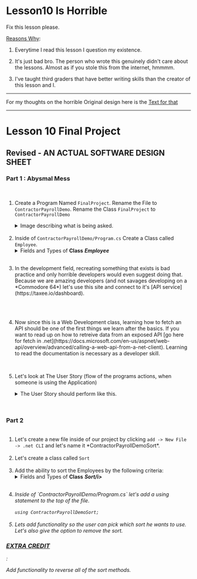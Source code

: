 # Lesson10 Is Horrible

Fix this lesson please. 

<ins>Reasons Why</ins>:

1. Everytime I read this lesson I question my existence.

2. It's just bad bro. The person who wrote this genuinely didn't care about the lessons. Almost as if you stole this from the internet, hmmmm.

3. I've taught third graders that have better writing skills than the creator of this lesson and I.

-------

For my thoughts on the horrible Original design here is the [Text for that](https://github.com/JonTDean/Lesson10-Is-Horrible/blob/main/OriginalCriticism.md)

----------

<h1>Lesson 10 Final Project</h1>

<h2> Revised - AN ACTUAL SOFTWARE DESIGN SHEET </h2>

<div className="Part_One">
	<h3>Part 1 : Abysmal Mess</h3>
	<br/>
	<ol>
		<li> 
		<p>Create a Program Named <code>FinalProject</code>. Rename the File to <code>ContractorPayrollDemo</code>. Rename the Class <code>FinalProject</code> to <code>ContractorPayrollDemo</code></p>
			<Details> 
				<Summary> Image describing what is being asked. </Summary>
					<img src="https://i.imgur.com/EyaFG7m.png" />
			<Details> 
		</li>
		<br/>
		<li> Inside of <code>ContractorPayrollDemo/Program.cs</code> Create a Class called <code>Employee</code>.
			<Details> 
				<Summary>Fields and Types of <b>Class</b> <b><i>Employee</i></b> </Summary>
				<ul>
					<br />
					<li> A Field with a Type of <code>String</code> named <code>employeeIdentificationNumber</code>. Give this a Getter/Setter. </li>
					<br />
					<li> A Field with a Type of <code>Byte</code> named <code>numberOfHoursWorked</code>. Give this a Getter/Setter. </li>
					<br />
					<li> A Field with a Type of <code>Double</code> named <code>ratePerHour</code>. Give this a Getter/Setter. </li>
					<br />
					<li> A Field with a Type of <code>String</code> named <code>stateName</code>. Give this a Getter/Setter. </li>
					<br />
					<li> A Field with a Type of <code>Double</code> named <code>payCheck</code>. Set the value in the default constructor, using the <code>ratePerHour</code> and the <code>numberOfHoursWorked</code> as reference. </li>
					<br />
					<li> A Read Only Field with a Type of <code>Float</code> named <code>currentTaxRate</code>. Set the value in the default constructor, using the <code>stateName</code> as reference. </li>
					<br />
					<li> A Read Only Field with a Type of <code>Float</code> named <code>taxAmountTotal</code>. Set the value in the default constructor, using the <code>payCheck</code> and <code>currentTaxRate</code> as reference. </li>
					<br />
				</ul>
			</Details>
		</li>
		<br/>
		<li> 
			<p>In the development field, recreating something that exists is bad practice and only horrible developers would even suggest doing that. Because we are amazing developers (and not savages developing on a *Commodore 64*) let's use this site and connect to it's [API service](https://taxee.io/dashboard).</p>
		</li>
		<br/>
		<br/>
		<li>
			<p>Now since this is a Web Development class, learning how to fetch an API should be one of the first things we learn after the basics. If you want to read up on how to retreive data from an exposed API [go here for fetch in .net](https://docs.microsoft.com/en-us/aspnet/web-api/overview/advanced/calling-a-web-api-from-a-net-client). Learning to read the documentation is necessary as a developer skill.</p>
		</li>
		<br/>
		<li>
			</p>Let's look at The User Story (flow of the programs actions, when someone is using the Application) </p>
			<Details> 
				<Summary>The User Story should perform like this.</Summary>
				<ol>
					<br />
					<li> Start Application </li>
					<br />
					<li> Ask the user to Create an Employee 10 times and to fill out the Requested Information. </li>
					<br />
					<li> Allow the user to pick which Employee to display. </li> 
						<ul> 
							<li>We can do the Employee Display with a technique called Pagination using the <a href="https://docs.microsoft.com/en-us/dotnet/framework/data/adonet/sql/linq/return-or-skip-elements-in-a-sequence?redirectedfrom=MSDN">.Skip() and .Take()</a> Methods </li>
						</ul>
					<br />
					<li> Display the Employee Information when the User gives a Selection. </li>
					<br />
				</ol>
		</li>
</div>
<br />
<div>
	<h3> Part 2 </h3>
	<ol>
		<br />
		<li>Let's create a new file inside of our project by clicking <code>add -> New File -> .net CLI</code> and let's name it *ContractorPayrollDemoSort*.</li>
		<br />
		<li>Let's create a class called <code>Sort</code></li>
		<br />
		<li>Add the ability to sort the Employees by the following criteria:
			<Details> 
				<Summary>Fields and Types of <b>Class</b> <b><i>Sort/i></b> </Summary>
				<ul>
					<li> Name, sort the employees by alphabetical order. </li>
					<br />
					<li> Total Amount Paid, sort the employees by Highest Total Amount Paid To Lowest Total Amount Paid </li>
					<br />
					<li> Total Hours worked, sort the employees by Highest Total Hours Worked to Lowest Total Hours Worked </li>
					<br />
					<li> Total State Tax Paid, sort the Employees by Highest Tax Paid to Lowest Tax Paid </li>
				</ul>
			</Details
		</li>
		<br />
		<li>
			<p>Inside of `ContractorPayrollDemo/Program.cs` let's add a using statement to the top of the file.</p>
			<code>using ContractorPayrollDemoSort;</code>
		</li>
		<br />
		<li>Lets add functionality so the user can pick which sort he wants to use. Let's also give the option to remove the sort.</li>
</div>
	
<h3><ins>EXTRA CREDIT</ins></h3>:
<p>Add functionality to reverse all of the sort methods.</p>

